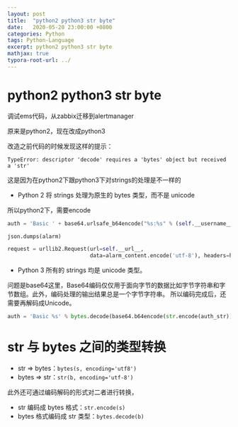 ```yaml
---
layout: post
title:  "python2 python3 str byte"
date:   2020-05-20 23:00:00 +0800
categories: Python
tags: Python-Language
excerpt: python2 python3 str byte
mathjax: true
typora-root-url: ../
---
```


# python2 python3 str byte

调试ems代码，从zabbix迁移到alertmanager

原来是python2，现在改成python3

改造之前代码的时候发现这样的提示：

```shell
TypeError: descriptor 'decode' requires a 'bytes' object but received a 'str'
```

这是因为在python2下跟python3下对strings的处理是不一样的

* Python 2 将 strings 处理为原生的 bytes 类型，而不是 unicode

所以python2下，需要encode

```python
auth = 'Basic ' + base64.urlsafe_b64encode("%s:%s" % (self.__username__, self.__password__))

json.dumps(alarm)

request = urllib2.Request(url=self.__url__,
                          data=alarm_content.encode('utf-8'), headers=headers)
```

* Python 3 所有的 strings 均是 unicode 类型。

问题是base64这里，Base64编码仅仅用于面向字节的数据比如字节字符串和字节数组。此外，编码处理的输出结果总是一个字节字符串。 所以编码完成后，还需要再解码成Unicode。

```python
auth = 'Basic %s' % bytes.decode(base64.b64encode(str.encode(auth_str)))
```

# str 与 bytes 之间的类型转换

* str ⇒ bytes：`bytes(s, encoding='utf8')`
* bytes ⇒ str：`str(b, encoding='utf-8')`

此外还可通过编码解码的形式对二者进行转换，

- str 编码成 bytes 格式：`str.encode(s)`
- bytes 格式编码成 str 类型：`bytes.decode(b)`